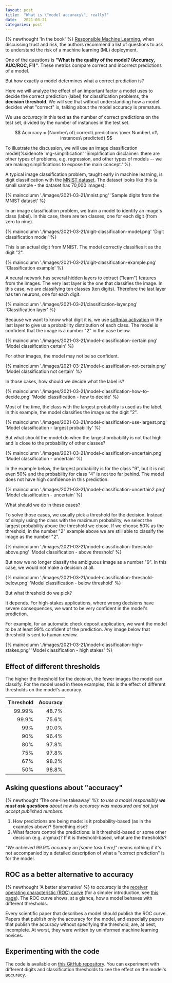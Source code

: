 ```yaml
---
layout: post
title:  "What is \"model accuracy\", really?"
date:   2021-03-21
categories: post
---
```


{% newthought 'In the book' %} [Responsible Machine Learning](https://www.h2o.ai/resources/ebook/responsible-machine-learning/),
when discussing trust and risk, the authors recommend a list of questions to ask to understand the
risk of a machine learning (ML) deployment.

One of the questions is **"What is the quality of the model? (Accuracy, AUC/ROC, F1)"**. These
metrics compare correct and incorrect predictions of a model.

But how exactly a model determines what a correct prediction is?

<!--more-->

Here we will analyze the effect of an important factor a model uses to decide the correct
prediction (label) for classification problems, the **decision threshold**. We will see that
without understanding how a model decides what "correct" is, talking about the model accuracy
is premature.

We use _accuracy_ in this text as the number of correct predictions on the test set, divided by the
number of instances in the test set.

$$ Accuracy = {Number\ of\ correct\ predictions \over Number\ of\ instances\ predicted} $$

To illustrate the discussion, we will use an image classification model{%sidenote 'mg-simplification' 'Simplification disclaimer: there are other types of problems, e.g. regression, and other types of
models -- we are making simplifications to expose the main concept.' %}.

A typical image classification problem, taught early in machine learning, is digit classification with the
[MNIST dataset](http://yann.lecun.com/exdb/mnist/). The dataset looks like this (a small sample -
the dataset has 70,000 images):

{% maincolumn './images/2021-03-21/mnist.png' 'Sample digits from the MNIST dataset' %}

In an image classification problem, we train a model to identify an image's class (label).
In this case, there are ten classes, one for each digit (from zero to nine).

{% maincolumn './images/2021-03-21/digit-classification-model.png' 'Digit classification model' %}

This is an actual digit from MNIST. The model correctly classifies it as the digit "2".

{% maincolumn './images/2021-03-21/digit-classification-example.png' 'Classification example' %}

A neural network has several hidden layers to extract ("learn") features from the images. The very
last layer is the one that classifies the image. In this case, we are classifying ten classes (ten
digits). Therefore the last layer has ten neurons, one for each digit.

{% maincolumn './images/2021-03-21/classification-layer.png' 'Classification layer' %}

Because we want to know what digit it is, we use [softmax activation](https://www.tensorflow.org/api_docs/python/tf/keras/activations/softmax)
in the last layer to give us a probability distribution of each class. The model
is confident that the image is a number "2" in the case below.

{% maincolumn './images/2021-03-21/model-classification-certain.png' 'Model classification certain' %}

For other images, the model may not be so confident.

{% maincolumn './images/2021-03-21/model-classification-not-certain.png' 'Model classification not certain' %}

In those cases, how should we decide what the label is?

{% maincolumn './images/2021-03-21/model-classification-how-to-decide.png' 'Model classification - how to decide' %}

Most of the time, the class with the largest probability is used as the label. In this example, the
model classifies the image as the digit "2".

{% maincolumn './images/2021-03-21/model-classification-use-largest.png' 'Model classification - largest probability' %}

But what should the model do when the largest probability is not that high and is close to the
probability of other classes?

{% maincolumn './images/2021-03-21/model-classification-uncertain.png' 'Model classification - uncertain' %}

In the example below, the largest probability is for the class "9", but it is not even 50% and the
probability for class "4" is not too far behind. The model does not have high confidence in this
prediction.

{% maincolumn './images/2021-03-21/model-classification-uncertain2.png' 'Model classification - uncertain' %}

What should we do in these cases?

To solve those cases, we usually pick a threshold for the decision. Instead of simply using the class
with the maximum probability, we select the largest probability above the threshold we chose. If we
choose 50% as the threshold, in the number "2" example above we are still able to classify the image
as the number "2".

{% maincolumn './images/2021-03-21/model-classification-threshold-above.png' 'Model classification - above threshold' %}

But now we no longer classify the ambiguous image as a number "9". In this case, we would not make
a decision at all.

{% maincolumn './images/2021-03-21/model-classification-threshold-below.png' 'Model classification - below threshold' %}

But what threshold do we pick?

It depends. For high-stakes applications, where wrong decisions have severe consequences, we want to
be very confident in the model's prediction.

For example, for an automatic check deposit application, we want the model to be at least 99%
confident of the prediction. Any image below that threshold is sent to human review.

{% maincolumn './images/2021-03-21/model-classification-high-stakes.png' 'Model classification - high stakes' %}

## Effect of different thresholds

The higher the threshold for the decision, the fewer images the model can classify. For the model
used in these examples, this is the effect of different thresholds on the model's accuracy.

| Threshold | Accuracy |
| --------: | -------: |
|    99.99% |    48.7% |
|     99.9% |    75.6% |
|       99% |    90.0% |
|       90% |    96.4% |
|       80% |    97.8% |
|       75% |    97.8% |
|       67% |    98.2% |
|       50% |    98.8% |

## Asking questions about "accuracy"

{% newthought 'The one-line takeaway' %}: _to use a model responsibly **we must ask questions** about how its accuracy
was measured and not just accept published numbers_.

1. How predictions are being made: is it probability-based (as in the examples above)? Something
   else?
1. What factors control the predictions: is it threshold-based or some other decision (e.g. argmax)?
   If it is threshold-based, what are the thresholds?

_"We achieved 99.9% accuracy on [some task here]"_ means nothing if it's not accompanied by a
detailed description of what a "correct prediction" is for the model.

## ROC as a better alternative to accuracy

{% newthought 'A better alternative' %} to _accuracy_ is the [receiver operating characteristic (ROC) curve](https://en.wikipedia.org/wiki/Receiver_operating_characteristic) (for a simpler introduction, see [this page](https://developers.google.com/machine-learning/crash-course/classification/roc-and-auc)). The ROC curve shows, at a glance, how a model behaves with different thresholds.

Every scientific paper that describes a model should publish the ROC curve. Papers that publish only the accuracy for the model, and especially papers that publish the accuracy without specifying the threshold, are, at best, incomplete. At worst, they were written by uninformed machine learning novices.

## Experimenting with the code

The code is available on [this GitHub repository](https://github.com/fau-masters-collected-works-cgarbin/decision-threshold-effect-on-accuracy). You can experiment with different digits and classification thresholds to see the effect on the model's accuracy.

